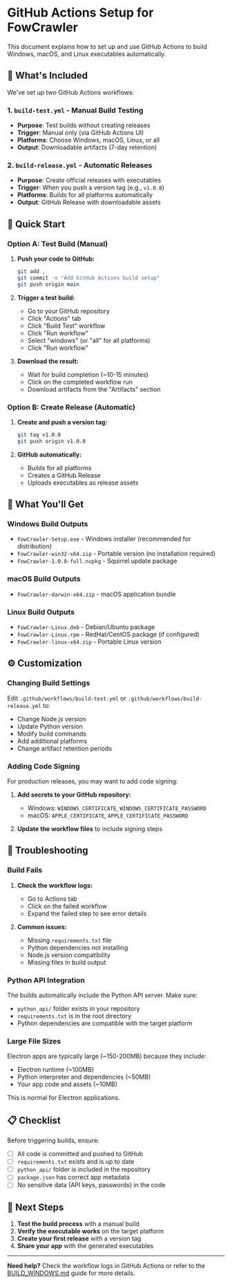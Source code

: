 # GitHub Actions Setup for FowCrawler

This document explains how to set up and use GitHub Actions to build Windows, macOS, and Linux executables automatically.

## 🎯 What's Included

We've set up two GitHub Actions workflows:

### 1. `build-test.yml` - Manual Build Testing
- **Purpose**: Test builds without creating releases
- **Trigger**: Manual only (via GitHub Actions UI)
- **Platforms**: Choose Windows, macOS, Linux, or all
- **Output**: Downloadable artifacts (7-day retention)

### 2. `build-release.yml` - Automatic Releases
- **Purpose**: Create official releases with executables
- **Trigger**: When you push a version tag (e.g., `v1.0.0`)
- **Platforms**: Builds for all platforms automatically
- **Output**: GitHub Release with downloadable assets

## 🚀 Quick Start

### Option A: Test Build (Manual)

1. **Push your code to GitHub:**
   ```bash
   git add .
   git commit -m "Add GitHub Actions build setup"
   git push origin main
   ```

2. **Trigger a test build:**
   - Go to your GitHub repository
   - Click "Actions" tab
   - Click "Build Test" workflow
   - Click "Run workflow" 
   - Select "windows" (or "all" for all platforms)
   - Click "Run workflow"

3. **Download the result:**
   - Wait for build completion (~10-15 minutes)
   - Click on the completed workflow run
   - Download artifacts from the "Artifacts" section

### Option B: Create Release (Automatic)

1. **Create and push a version tag:**
   ```bash
   git tag v1.0.0
   git push origin v1.0.0
   ```

2. **GitHub automatically:**
   - Builds for all platforms
   - Creates a GitHub Release
   - Uploads executables as release assets

## 📁 What You'll Get

### Windows Build Outputs
- `FowCrawler-Setup.exe` - Windows installer (recommended for distribution)
- `FowCrawler-win32-x64.zip` - Portable version (no installation required)
- `FowCrawler-1.0.0-full.nupkg` - Squirrel update package

### macOS Build Outputs
- `FowCrawler-darwin-x64.zip` - macOS application bundle

### Linux Build Outputs
- `FowCrawler-Linux.deb` - Debian/Ubuntu package
- `FowCrawler-Linux.rpm` - RedHat/CentOS package (if configured)
- `FowCrawler-linux-x64.zip` - Portable Linux version

## ⚙️ Customization

### Changing Build Settings

Edit `.github/workflows/build-test.yml` or `.github/workflows/build-release.yml` to:
- Change Node.js version
- Update Python version
- Modify build commands
- Add additional platforms
- Change artifact retention periods

### Adding Code Signing

For production releases, you may want to add code signing:

1. **Add secrets to your GitHub repository:**
   - Windows: `WINDOWS_CERTIFICATE`, `WINDOWS_CERTIFICATE_PASSWORD`
   - macOS: `APPLE_CERTIFICATE`, `APPLE_CERTIFICATE_PASSWORD`

2. **Update the workflow files** to include signing steps

## 🔧 Troubleshooting

### Build Fails

1. **Check the workflow logs:**
   - Go to Actions tab
   - Click on the failed workflow
   - Expand the failed step to see error details

2. **Common issues:**
   - Missing `requirements.txt` file
   - Python dependencies not installing
   - Node.js version compatibility
   - Missing files in build output

### Python API Integration

The builds automatically include the Python API server. Make sure:
- `python_api/` folder exists in your repository
- `requirements.txt` is in the root directory
- Python dependencies are compatible with the target platform

### Large File Sizes

Electron apps are typically large (~150-200MB) because they include:
- Electron runtime (~100MB)
- Python interpreter and dependencies (~50MB)
- Your app code and assets (~10MB)

This is normal for Electron applications.

## 📋 Checklist

Before triggering builds, ensure:

- [ ] All code is committed and pushed to GitHub
- [ ] `requirements.txt` exists and is up to date
- [ ] `python_api/` folder is included in the repository
- [ ] `package.json` has correct app metadata
- [ ] No sensitive data (API keys, passwords) in the code

## 🎉 Next Steps

1. **Test the build process** with a manual build
2. **Verify the executable works** on the target platform
3. **Create your first release** with a version tag
4. **Share your app** with the generated executables

---

**Need help?** Check the workflow logs in GitHub Actions or refer to the [BUILD_WINDOWS.md](BUILD_WINDOWS.md) guide for more details. 